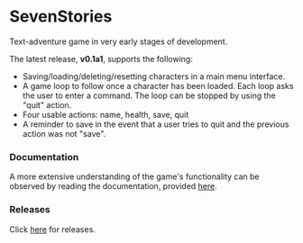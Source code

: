# SevenStories

Text-adventure game in very early stages of development.

The latest release, **v0.1a1**, supports the following:

* Saving/loading/deleting/resetting characters in a main menu interface.
* A game loop to follow once a character has been loaded.  Each loop asks the user to enter a command.  The loop can be stopped by using the "quit" action.
* Four usable actions: name, health, save, quit
* A reminder to save in the event that a user tries to quit and the previous action was not "save".

### Documentation

A more extensive understanding of the game's functionality can be observed by reading the documentation, provided [here](http://sevenstories.readthedocs.io/en/latest/index.html).


### Releases

Click [here](https://github.com/huntermalm/SevenStories/releases) for releases.
